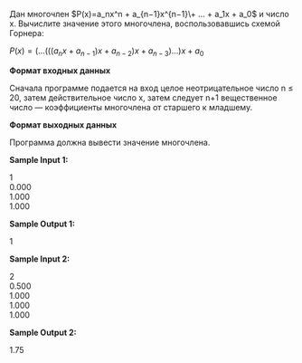 Дан многочлен $P(x)=a_nx^n + a_{n−1}x^{n−1}\+ … + a_1x + a_0$ и число x. Вычислите значение этого многочлена, воспользовавшись схемой Горнера:

$P(x)=(…(((a_nx + a_{n−1})x + a_{n−2})x + a_{n−3}) … )x+ a_0$

**Формат входных данных**

Сначала программе подается на вход целое неотрицательное число n ≤ 20, затем действительное число x, затем следует n+1 вещественное число — коэффициенты многочлена от старшего к младшему.

**Формат выходных данных**

Программа должна вывести значение многочлена.  

**Sample Input 1:**

1  
0.000  
1.000  
1.000

**Sample Output 1:**

1

**Sample Input 2:**

2  
0.500  
1.000  
1.000  
1.000

**Sample Output 2:**

1.75
